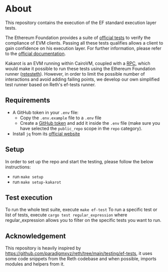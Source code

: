 # About

This repository contains the execution of the EF standard execution layer tests.

The Ethereum Foundation provides a suite of
[official tests](https://github.com/ethereum/tests) to verify the compliance of
EVM clients. Passing all these tests qualifies allows a client to gain
confidence on his execution layer. For further information, please refer to the
[official documentation](https://ethereum-tests.readthedocs.io/en/latest/).

Kakarot is an EVM running within CairoVM, coupled with a
[RPC](https://github.com/kkrt-labs/kakarot-rpc/tree/main), which would make it
possible to run these tests using the Ethereum Foundation runner
([retesteth](https://github.com/ethereum/retesteth)). However, in order to limit
the possible number of interactions and avoid adding failing points, we develop
our own simplified test runner based on Reth's ef-tests runner.

## Requirements

- A GitHub token in your `.env` file:
  - Copy the `.env.example` file to a `.env` file
  - Create a
    [GitHub token](https://docs.github.com/en/authentication/keeping-your-account-and-data-secure/managing-your-personal-access-tokens)
    and add it inside the `.env` file (make sure you have selected the
    `public_repo` scope in the `repo` category).
- Install `jq` from its [official website](https://jqlang.github.io/jq/download/)

## Setup

In order to set up the repo and start the testing, please follow the below
instructions:

- run `make setup`
- run `make setup-kakarot`

## Test execution

To run the whole test suite, execute `make ef-test` To run a specific test or
list of tests, execute `cargo test regular_expression` where regular_expression
allows you to filter on the specific tests you want to run.

## Acknowledgement

This repository is heavily inspired by
<https://github.com/paradigmxyz/reth/tree/main/testing/ef-tests>, it uses some
code snippets from the Reth codebase and when possible, imports modules and
helpers from it.
